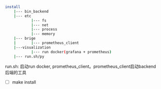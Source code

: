 ```bash
install
	|--- bin_backend
	|--- etc
			|--- fs
			|--- net
			|--- process
			|--- memory
	|--- brige
	|		|--- prometheus_client
	|---visualization
			|--- run docker(grafana + prometheus)
	|--- run.sh/py
```

run.sh: 启动run docker, prometheus_client。prometheus_client启动backend后端的工具 





- [ ] make install